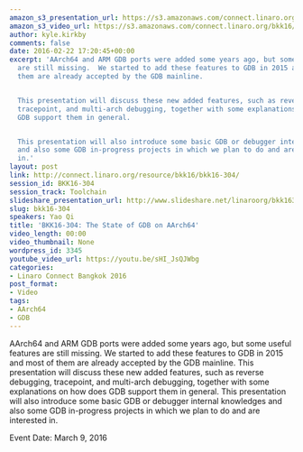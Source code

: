 ```yaml
---
amazon_s3_presentation_url: https://s3.amazonaws.com/connect.linaro.org/bkk16/Presentations/Wednesday/BKK16-304.pdf
amazon_s3_video_url: https://s3.amazonaws.com/connect.linaro.org/bkk16/Videos/Wednesday/BKK16-304%20The%20state%20of%20GDB%20on%20AArch64.mp4
author: kyle.kirkby
comments: false
date: 2016-02-22 17:20:45+00:00
excerpt: 'AArch64 and ARM GDB ports were added some years ago, but some useful features
  are still missing.  We started to add these features to GDB in 2015 and most of
  them are already accepted by the GDB mainline.


  This presentation will discuss these new added features, such as reverse debugging,
  tracepoint, and multi-arch debugging, together with some explanations on how does
  GDB support them in general.


  This presentation will also introduce some basic GDB or debugger internal knowledges
  and also some GDB in-progress projects in which we plan to do and are interested
  in.'
layout: post
link: http://connect.linaro.org/resource/bkk16/bkk16-304/
session_id: BKK16-304
session_track: Toolchain
slideshare_presentation_url: http://www.slideshare.net/linaroorg/bkk16304-the-state-of-gdb-on-aarch64
slug: bkk16-304
speakers: Yao Qi
title: 'BKK16-304: The State of GDB on AArch64'
video_length: 00:00
video_thumbnail: None
wordpress_id: 3345
youtube_video_url: https://youtu.be/sHI_JsQJWbg
categories:
- Linaro Connect Bangkok 2016
post_format:
- Video
tags:
- AArch64
- GDB
---
```


AArch64 and ARM GDB ports were added some years ago, but some useful features are still missing.  We started to add these features to GDB in 2015 and most of them are already accepted by the GDB mainline.  This presentation will discuss these new added features, such as reverse debugging, tracepoint, and multi-arch debugging, together with some explanations on how does GDB support them in general.  This presentation will also introduce some basic GDB or debugger internal knowledges and also some GDB in-progress projects in which we plan to do and are interested in.

Event Date: March 9, 2016
